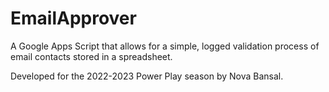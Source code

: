 # EmailApprover
A Google Apps Script that allows for a simple, logged validation process of email contacts stored in a spreadsheet.

Developed for the 2022-2023 Power Play season by Nova Bansal. 
